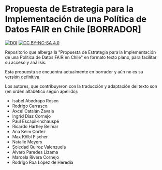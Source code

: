 # Propuesta de Estrategia para la Implementación de una Política de Datos FAIR en Chile [BORRADOR]

[![DOI](https://img.shields.io/badge/DOI-10.71481/7xpj-cv52.svg)](https://doi.org/10.71481/7xpj-cv52.svg) [![CC BY-NC-SA 4.0](https://img.shields.io/badge/license-CC--BY--NC--SA--4.0-blue.svg)](https://creativecommons.org/licenses/by-nc-sa/4.0/)

Repositorio que alberga la "Propuesta de Estrategia para la Implementación de una Política de Datos FAIR en Chile" en formato texto plano, para facilitar su acceso y análisis.

Esta propuesta se encuentra actualmente en borrador y aún no es su versión definitiva.

Los autores, que contribuyeron con la traducción y adaptación del texto son (en orden alfabético según apellido):

- Isabel Abedrapo Rosen
- Rodrigo Carrasco
- Axcel Catalán Zavala
- Ingrid Díaz Cornejo
- Paul Escapil-Inchauspé
- Ricardo Hartley Belmar
- Ana Keim Cortez
- Max Kölbl Fischer
- Natalie Meyers
- Soledad Quiroz Valenzuela
- Álvaro Paredes Lizama
- Marcela Rivera Cornejo
- Rodrigo Roa López de Heredia
